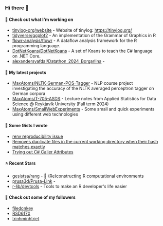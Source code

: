 ### Hi there 👋

#### 👷 Check out what I'm working on

- [tinylog-org/website](https://github.com/tinylog-org/website) - Website of tinylog: https://tinylog.org/
- [tidyverse/ggplot2](https://github.com/tidyverse/ggplot2) - An implementation of the Grammar of Graphics in R
- [flowr-analysis/flowr](https://github.com/flowr-analysis/flowr) - A dataflow analysis framework for the R programming language.
- [DotNetKoans/DotNetKoans](https://github.com/DotNetKoans/DotNetKoans) - A set of Koans to teach the C# language on .NET Core.
- [alexandersvafdal/Datathon_2024_Borgarlina](https://github.com/alexandersvafdal/Datathon_2024_Borgarlina) - 

#### 🌱 My latest projects

- [MaxAtoms/NLTK-German-POS-Tagger](https://github.com/MaxAtoms/NLTK-German-POS-Tagger) - NLP course project investigating the accuracy of the NLTK averaged perceptron tagger on German corpora
- [MaxAtoms/T-705-ASDS](https://github.com/MaxAtoms/T-705-ASDS) - Lecture notes from Applied Statistics for Data Science @ Reykjavík University (Fall term 2024)
- [MaxAtoms/SmallWebExperiments](https://github.com/MaxAtoms/SmallWebExperiments) - Some small and quick experiments using different web technologies

#### 📓 Some Gists I wrote

- [renv reproducibility issue](https://gist.github.com/fa19949eb41f7bdc24277cc49a73de2f)
- [Removes duplicate files in the current working directory when their hash matches exactly](https://gist.github.com/adb1a103726545c84d591b7be5eec134)
- [Trying out C# Caller Attributes](https://gist.github.com/9b9f14f7bab6d7ed7a64316d211d5f5d)

#### ⭐ Recent Stars

- [gesistsa/rang](https://github.com/gesistsa/rang) - 🐶 (Re)constructing R computational environments
- [prusa3d/Prusa-Link](https://github.com/prusa3d/Prusa-Link) - 
- [r-lib/devtools](https://github.com/r-lib/devtools) - Tools to make an R developer&#39;s life easier

#### 👯 Check out some of my followers

- [filedonkey](https://github.com/filedonkey)
- [RSD6170](https://github.com/RSD6170)
- [trinhminhtriet](https://github.com/trinhminhtriet)
